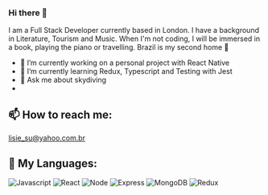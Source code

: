 ### Hi there 👋

I am a Full Stack Developer currently based in London.
I have a background in Literature, Tourism and Music.
When I'm not coding, I will be immersed in a book, playing the piano or travelling.
Brazil is my second home 🌴

- 🔭 I’m currently working on a personal project with React Native
- 🌱 I’m currently learning Redux, Typescript and Testing with Jest
- 💬 Ask me about skydiving
-
## 📫 How to reach me:

<lisie_su@yahoo.com.br>

## 🚀 My Languages:

![Javascript](https://fedojo.com/wp-content/uploads/2019/03/logo-javascript-png-html-code-allows-to-embed-javascript-logo-in-your-website-587.png)
![React](https://mpng.subpng.com/20180604/pol/kisspng-react-javascript-angularjs-ionic-atom-5b154be6709500.6532453515281223424611.jpg)
![Node](https://icon2.cleanpng.com/20180425/xeq/kisspng-node-js-javascript-web-application-express-js-comp-5ae0f84de7b809.1939946215246930699491.jpg)
![Express](https://icon2.cleanpng.com/20180614/bvu/kisspng-node-js-express-js-javascript-solution-stack-web-a-5b22b9d5187a71.0203114615290024531003.jpg)
![MongoDB](https://banner2.cleanpng.com/20180808/ilc/kisspng-logo-brand-product-design-mongodb-inc-mongodb-stickker-5b6abb66633e96.6321863315337214464065.jpg)
![Redux](https://icon2.cleanpng.com/20180511/raw/kisspng-redux-react-javascript-vue-js-single-page-applicat-5af5cde3a61344.9756944715260584676803.jpg)

